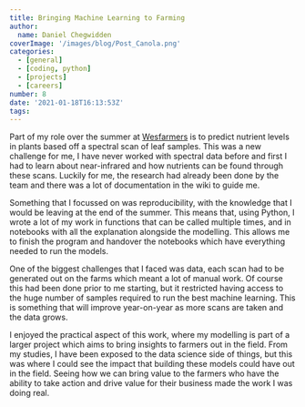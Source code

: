```yaml
---
title: Bringing Machine Learning to Farming
author:
  name: Daniel Chegwidden
coverImage: '/images/blog/Post_Canola.png'
categories:
  - [general]
  - [coding, python]
  - [projects]
  - [careers]
number: 8
date: '2021-01-18T16:13:53Z'
tags:
---
```


Part of my role over the summer at [Wesfarmers](http://www.wescef.com.au/) is to predict nutrient levels in plants based off a spectral scan of leaf samples. This was a new challenge for me, I have never worked with spectral data before and first I had to learn about near-infrared and how nutrients can be found through these scans. Luckily for me, the research had already been done by the team and there was a lot of documentation in the wiki to guide me.

Something that I focussed on was reproducibility, with the knowledge that I would be leaving at the end of the summer. This means that, using Python, I wrote a lot of my work in functions that can be called multiple times, and in notebooks with all the explanation alongside the modelling. This allows me to finish the program and handover the notebooks which have everything needed to run the models.

One of the biggest challenges that I faced was data, each scan had to be generated out on the farms which meant a lot of manual work. Of course this had been done prior to me starting, but it restricted having access to the huge number of samples required to run the best machine learning. This is something that will improve year-on-year as more scans are taken and the data grows.

I enjoyed the practical aspect of this work, where my modelling is part of a larger project which aims to bring insights to farmers out in the field. From my studies, I have been exposed to the data science side of things, but this was where I could see the impact that building these models could have out in the field. Seeing how we can bring value to the farmers who have the ability to take action and drive value for their business made the work I was doing real.
